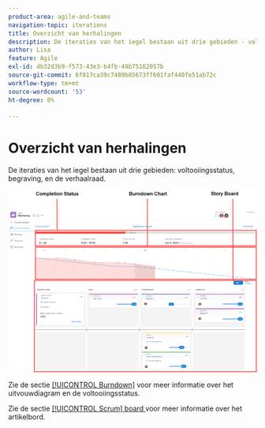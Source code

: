 ```yaml
---
product-area: agile-and-teams
navigation-topic: iterations
title: Overzicht van herhalingen
description: De iteraties van het iegel bestaan uit drie gebieden - voltooiingsstatus, insluiting, en de verhaalraad.
author: Lisa
feature: Agile
exl-id: db32d3b9-f573-43e3-b4fb-49b75162057b
source-git-commit: 6f817ca39c7489b85673ff601faf440fe51ab72c
workflow-type: tm+mt
source-wordcount: '53'
ht-degree: 0%

---
```


# Overzicht van herhalingen

De iteraties van het iegel bestaan uit drie gebieden: voltooiingsstatus, begraving, en de verhaalraad.

![](assets/agile-iteration-with-callouts.png)

Zie de sectie [[!UICONTROL Burndown]](../../../agile/use-scrum-in-an-agile-team/burndown/burndown.md) voor meer informatie over het uitvouwdiagram en de voltooiingsstatus.

Zie de sectie [[!UICONTROL Scrum] board ](../../../agile/use-scrum-in-an-agile-team/scrum-board/scrum-board.md) voor meer informatie over het artikelbord.
